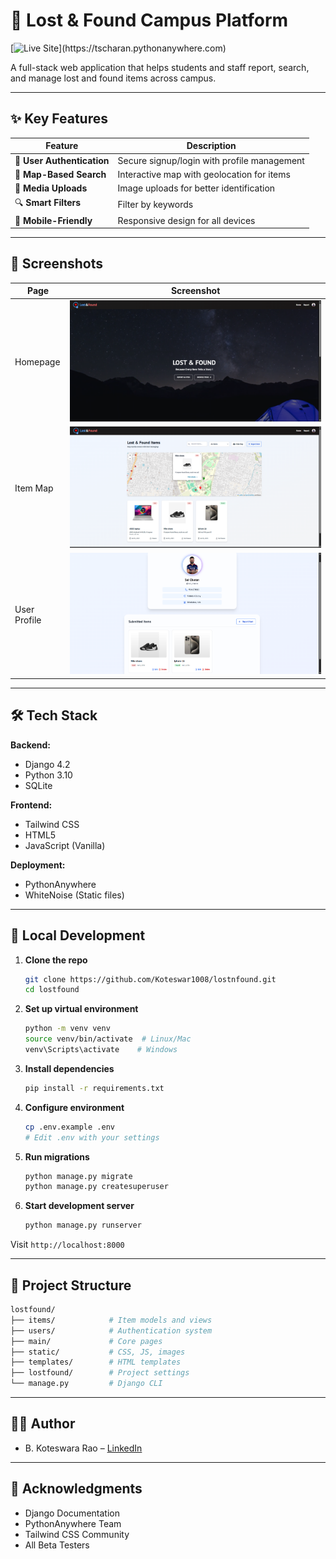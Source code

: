 # 🧳 Lost & Found Campus Platform

[![Live Site](https://img.shields.io/badge/🚀_Live_Site-Visit_Now-0D6EFD?style=for-the-badge&logo=python&logoColor=white&labelColor=0D6EFD&color=0D6EFD&gradient=linear-gradient(160deg,#0D6EFD,#6610F2))](https://tscharan.pythonanywhere.com)

A full-stack web application that helps students and staff report, search, and manage lost and found items across campus.

---

## ✨ Key Features

| Feature | Description |
|---------|-------------|
| 🔐 **User Authentication** | Secure signup/login with profile management |
| 📍 **Map-Based Search** | Interactive map with geolocation for items |
| 📸 **Media Uploads** | Image uploads for better identification |
| 🔍 **Smart Filters** | Filter by keywords |
| 📱 **Mobile-Friendly** | Responsive design for all devices |

---
## 📸 Screenshots

| Page | Screenshot |
|------|------------|
| Homepage | ![Home](./home.png) |
| Item Map | ![Map](./map.png) |
| User Profile | ![Profile](./profile.png) |

---

## 🛠️ Tech Stack

**Backend:**
- Django 4.2
- Python 3.10
- SQLite

**Frontend:**
- Tailwind CSS
- HTML5
- JavaScript (Vanilla)

**Deployment:**
- PythonAnywhere
- WhiteNoise (Static files)

---

## 🚀 Local Development

1. **Clone the repo**
   ```bash
   git clone https://github.com/Koteswar1008/lostnfound.git
   cd lostfound
   ```

2. **Set up virtual environment**
   ```bash
   python -m venv venv
   source venv/bin/activate  # Linux/Mac
   venv\Scripts\activate    # Windows
   ```

3. **Install dependencies**
   ```bash
   pip install -r requirements.txt
   ```

4. **Configure environment**
   ```bash
   cp .env.example .env
   # Edit .env with your settings
   ```

5. **Run migrations**
   ```bash
   python manage.py migrate
   python manage.py createsuperuser
   ```

6. **Start development server**
   ```bash
   python manage.py runserver
   ```

Visit `http://localhost:8000`

---

## 📂 Project Structure

```bash
lostfound/
├── items/            # Item models and views
├── users/            # Authentication system
├── main/             # Core pages
├── static/           # CSS, JS, images
├── templates/        # HTML templates
├── lostfound/        # Project settings
└── manage.py         # Django CLI
```

---

## 👨‍💻 Author

* B. Koteswara Rao – [LinkedIn]([https://www.linkedin.com/in/koteswara-rao-baali-159b382b8/])

---

## 🙌 Acknowledgments

- Django Documentation
- PythonAnywhere Team
- Tailwind CSS Community
- All Beta Testers
